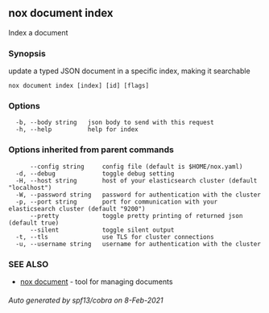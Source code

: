 ## nox document index

Index a document

### Synopsis

update a typed JSON document in a specific index, making it searchable

```
nox document index [index] [id] [flags]
```

### Options

```
  -b, --body string   json body to send with this request
  -h, --help          help for index
```

### Options inherited from parent commands

```
      --config string     config file (default is $HOME/nox.yaml)
  -d, --debug             toggle debug setting
  -H, --host string       host of your elasticsearch cluster (default "localhost")
  -W, --password string   password for authentication with the cluster
  -p, --port string       port for communication with your elasticsearch cluster (default "9200")
      --pretty            toggle pretty printing of returned json (default true)
      --silent            toggle silent output
  -t, --tls               use TLS for cluster connections
  -u, --username string   username for authentication with the cluster
```

### SEE ALSO

* [nox document](nox_document.md)	 - tool for managing documents

###### Auto generated by spf13/cobra on 8-Feb-2021
